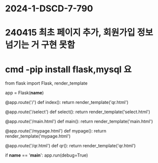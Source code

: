# 2024-1-DSCD-7-790

# 240415 최초 페이지 추가, 회원가입 정보 넘기는 거 구현 못함
# cmd -pip install flask,mysql 요

from flask import Flask, render_template

app = Flask(__name__)

@app.route('/')
def index():
    return render_template('qr.html')

@app.route('/select')
def select():
    return render_template('select.html')

@app.route('/main.html')
def main():
    return render_template('main.html')

@app.route('/mypage.html')
def mypage():
    return render_template('mypage.html')

@app.route('/qr.html')
def qr():
    return render_template('qr.html')

if __name__ == '__main__':
    app.run(debug=True)
